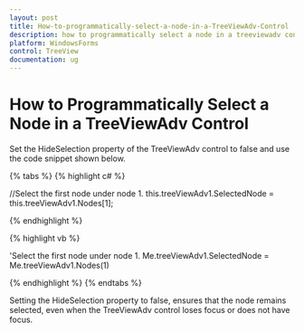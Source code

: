```yaml
---
layout: post
title: How-to-programmatically-select-a-node-in-a-TreeViewAdv-Control | WindowsForms | Syncfusion
description: how to programmatically select a node in a treeviewadv control
platform: WindowsForms
control: TreeView 
documentation: ug
---
```


# How to Programmatically Select a Node in a TreeViewAdv Control

Set the HideSelection property of the TreeViewAdv control to false and use the code snippet shown below.

{% tabs %}
{% highlight c# %}

//Select the first node under node 1.
this.treeViewAdv1.SelectedNode = this.treeViewAdv1.Nodes[1];

{% endhighlight %}

{% highlight vb %}

'Select the first node under node 1.
Me.treeViewAdv1.SelectedNode = Me.treeViewAdv1.Nodes(1)

{% endhighlight %}
{% endtabs %}

Setting the HideSelection property to false, ensures that the node remains selected, even when the TreeViewAdv control loses focus or does not have focus. 
